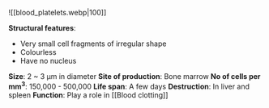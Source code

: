 ![[blood_platelets.webp|100]]

**Structural features**:
- Very small cell fragments of irregular shape
- Colourless
- Have no nucleus

**Size**: 2 ~ 3 μm in diameter
**Site of production**: Bone marrow
**No of cells per mm<sup>3</sup>**: 150,000 - 500,000
**Life span**: A few days
**Destruction**: In liver and spleen
**Function**: Play a role in [[Blood clotting]]
